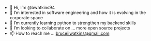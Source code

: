 - 👋 Hi, I’m @bwatkins94
- 👀 I’m interested in software engineering and how it is evolving in the corporate space
- 🌱 I’m currently learning python to strengthen my backend skills
- 💞️ I’m looking to collaborate on ... more open source projects
- 📫 How to reach me ... bruceiiwatkins@gmail.com

<!---
bwatkins94/bwatkins94 is a ✨ special ✨ repository because its `README.md` (this file) appears on your GitHub profile.
You can click the Preview link to take a look at your changes.
--->
